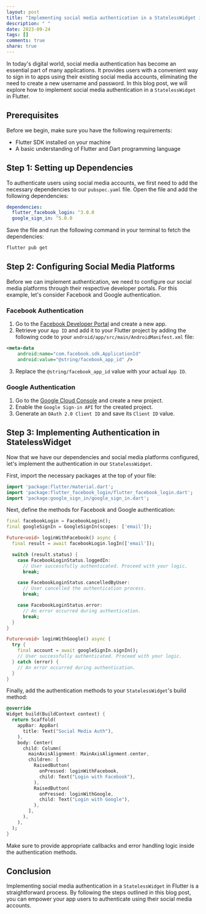```yaml
---
layout: post
title: "Implementing social media authentication in a StatelessWidget in Flutter"
description: " "
date: 2023-09-24
tags: []
comments: true
share: true
---
```


In today's digital world, social media authentication has become an essential part of many applications. It provides users with a convenient way to sign in to apps using their existing social media accounts, eliminating the need to create a new username and password. In this blog post, we will explore how to implement social media authentication in a `StatelessWidget` in Flutter.

## Prerequisites
Before we begin, make sure you have the following requirements:

- Flutter SDK installed on your machine
- A basic understanding of Flutter and Dart programming language

## Step 1: Setting up Dependencies
To authenticate users using social media accounts, we first need to add the necessary dependencies to our `pubspec.yaml` file. Open the file and add the following dependencies:

```yaml
dependencies:
  flutter_facebook_login: ^3.0.0
  google_sign_in: ^5.0.0
```

Save the file and run the following command in your terminal to fetch the dependencies:

```bash
flutter pub get
```

## Step 2: Configuring Social Media Platforms
Before we can implement authentication, we need to configure our social media platforms through their respective developer portals. For this example, let's consider Facebook and Google authentication.

### Facebook Authentication
1. Go to the [Facebook Developer Portal](https://developers.facebook.com/) and create a new app.
2. Retrieve your `App ID` and add it to your Flutter project by adding the following code to your `android/app/src/main/AndroidManifest.xml` file:

```xml
<meta-data
    android:name="com.facebook.sdk.ApplicationId"
    android:value="@string/facebook_app_id" />
```
    
3. Replace the `@string/facebook_app_id` value with your actual `App ID`.

### Google Authentication
1. Go to the [Google Cloud Console](https://console.cloud.google.com/) and create a new project.
2. Enable the `Google Sign-in API` for the created project.
3. Generate an `OAuth 2.0 Client ID` and save its `Client ID` value.

## Step 3: Implementing Authentication in StatelessWidget
Now that we have our dependencies and social media platforms configured, let's implement the authentication in our `StatelessWidget`. 

First, import the necessary packages at the top of your file:

```dart
import 'package:flutter/material.dart';
import 'package:flutter_facebook_login/flutter_facebook_login.dart';
import 'package:google_sign_in/google_sign_in.dart';
```

Next, define the methods for Facebook and Google authentication:

```dart
final facebookLogin = FacebookLogin();
final googleSignIn = GoogleSignIn(scopes: ['email']);

Future<void> loginWithFacebook() async {
  final result = await facebookLogin.logIn(['email']);

  switch (result.status) {
    case FacebookLoginStatus.loggedIn:
      // User successfully authenticated. Proceed with your logic.
      break;

    case FacebookLoginStatus.cancelledByUser:
      // User cancelled the authentication process.
      break;

    case FacebookLoginStatus.error:
      // An error occurred during authentication.
      break;
  }
}

Future<void> loginWithGoogle() async {
  try {
    final account = await googleSignIn.signIn();
    // User successfully authenticated. Proceed with your logic.
  } catch (error) {
    // An error occurred during authentication.
  }
}
```

Finally, add the authentication methods to your `StatelessWidget`'s build method:

```dart
@override
Widget build(BuildContext context) {
  return Scaffold(
    appBar: AppBar(
      title: Text("Social Media Auth"),
    ),
    body: Center(
      child: Column(
        mainAxisAlignment: MainAxisAlignment.center,
        children: [
          RaisedButton(
            onPressed: loginWithFacebook,
            child: Text("Login with Facebook"),
          ),
          RaisedButton(
            onPressed: loginWithGoogle,
            child: Text("Login with Google"),
          ),
        ],
      ),
    ),
  );
}
```

Make sure to provide appropriate callbacks and error handling logic inside the authentication methods.

## Conclusion
Implementing social media authentication in a `StatelessWidget` in Flutter is a straightforward process. By following the steps outlined in this blog post, you can empower your app users to authenticate using their social media accounts.